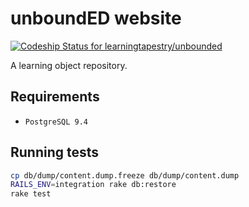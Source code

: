 # unboundED website

[ ![Codeship Status for learningtapestry/unbounded](https://codeship.com/projects/bae631f0-5a22-0133-cd42-72256058fde0/status?branch=master)](https://codeship.com/projects/110252)

A learning object repository.

## Requirements

* `PostgreSQL 9.4`

## Running tests

```bash
cp db/dump/content.dump.freeze db/dump/content.dump
RAILS_ENV=integration rake db:restore
rake test
```
